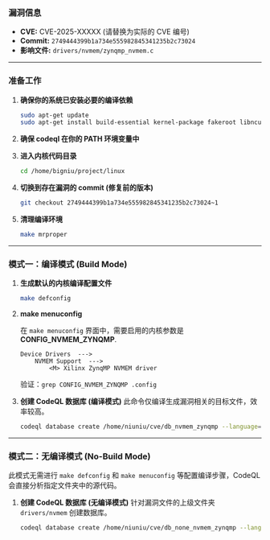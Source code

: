 ### **漏洞信息**

*   **CVE:** CVE-2025-XXXXX (请替换为实际的 CVE 编号)
*   **Commit:** `2749444399b1a734e555982845341235b2c73024`
*   **影响文件:** `drivers/nvmem/zynqmp_nvmem.c`

---

### **准备工作**

1.  **确保你的系统已安装必要的编译依赖**

    ```bash
    sudo apt-get update
    sudo apt-get install build-essential kernel-package fakeroot libncurses5-dev libssl-dev ccache flex bison libelf-dev clang llvm
    ```

2.  **确保 codeql 在你的 PATH 环境变量中**

3.  **进入内核代码目录**

    ```bash
    cd /home/bigniu/project/linux
    ```

4.  **切换到存在漏洞的 commit (修复前的版本)**

    ```bash
    git checkout 2749444399b1a734e555982845341235b2c73024~1
    ```

5.  **清理编译环境**

    ```bash
    make mrproper
    ```

---

### **模式一：编译模式 (Build Mode)**

1.  **生成默认的内核编译配置文件**

    ```bash
    make defconfig
    ```

2.  **make menuconfig**

    在 `make menuconfig` 界面中，需要启用的内核参数是 **CONFIG_NVMEM_ZYNQMP**.

    ```text
    Device Drivers  --->
        NVMEM Support  --->
            <M> Xilinx ZynqMP NVMEM driver
    ```

    验证：`grep CONFIG_NVMEM_ZYNQMP .config`

3.  **创建 CodeQL 数据库 (编译模式)**
    此命令仅编译生成漏洞相关的目标文件，效率较高。

    ```bash
    codeql database create /home/niuniu/cve/db_nvmem_zynqmp --language=cpp --command="make CC=clang-15 LLVM=1 drivers/nvmem/zynqmp_nvmem.o"
    ```

---

### **模式二：无编译模式 (No-Build Mode)**

此模式无需进行 `make defconfig` 和 `make menuconfig` 等配置编译步骤，CodeQL 会直接分析指定文件夹中的源代码。

1.  **创建 CodeQL 数据库 (无编译模式)**
    针对漏洞文件的上级文件夹 `drivers/nvmem` 创建数据库。

    ```bash
    codeql database create /home/niuniu/cve/db_none_nvmem_zynqmp --language=cpp --source-root=/home/niuniu/linux/drivers/nvmem --build-mode=none
    ```